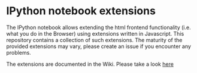 IPython notebook extensions
===========================
The IPython notebook allows extending the html frontend functionality (i.e. what you do in the Browser) using extensions written in Javascript. This repository contains a collection of such extensions. The maturity of the provided extensions may vary, please create an issue if you encounter any problems.

The extensions are documented in the Wiki. Please take a look [here](https://github.com/juhasch/IPython-notebook-extensions/wiki)
 

